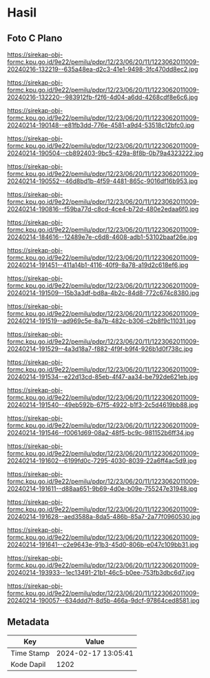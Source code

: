 # Hasil

## Foto C Plano

https://sirekap-obj-formc.kpu.go.id/9e22/pemilu/pdpr/12/23/06/20/11/1223062011009-20240216-132219--635a48ea-d2c3-41e1-9498-3fc470dd8ec2.jpg

https://sirekap-obj-formc.kpu.go.id/9e22/pemilu/pdpr/12/23/06/20/11/1223062011009-20240216-132220--983912fb-f2f6-4d04-a6dd-4268cdf8e6c6.jpg

https://sirekap-obj-formc.kpu.go.id/9e22/pemilu/pdpr/12/23/06/20/11/1223062011009-20240214-190148--e81fb3dd-776e-4581-a9d4-53518c12bfc0.jpg

https://sirekap-obj-formc.kpu.go.id/9e22/pemilu/pdpr/12/23/06/20/11/1223062011009-20240214-190504--cb892403-9bc5-429a-8f8b-0b79a4323222.jpg

https://sirekap-obj-formc.kpu.go.id/9e22/pemilu/pdpr/12/23/06/20/11/1223062011009-20240214-190552--46d8bd1b-4f59-4481-865c-9016df16b953.jpg

https://sirekap-obj-formc.kpu.go.id/9e22/pemilu/pdpr/12/23/06/20/11/1223062011009-20240214-190816--f59ba77d-c8cd-4ce4-b72d-480e2edaa6f0.jpg

https://sirekap-obj-formc.kpu.go.id/9e22/pemilu/pdpr/12/23/06/20/11/1223062011009-20240214-184616--12489e7e-c6d8-4608-adb1-53102baaf26e.jpg

https://sirekap-obj-formc.kpu.go.id/9e22/pemilu/pdpr/12/23/06/20/11/1223062011009-20240214-191451--411a14b1-4116-40f9-8a78-a19d2c618ef6.jpg

https://sirekap-obj-formc.kpu.go.id/9e22/pemilu/pdpr/12/23/06/20/11/1223062011009-20240214-191509--15b3a3df-bd8a-4b2c-84d8-772c674c8380.jpg

https://sirekap-obj-formc.kpu.go.id/9e22/pemilu/pdpr/12/23/06/20/11/1223062011009-20240214-191519--ad969c5e-8a7b-482c-b306-c2b8f9c11031.jpg

https://sirekap-obj-formc.kpu.go.id/9e22/pemilu/pdpr/12/23/06/20/11/1223062011009-20240214-191529--4a3d18a7-f882-4f9f-b9f4-926b1d0f738c.jpg

https://sirekap-obj-formc.kpu.go.id/9e22/pemilu/pdpr/12/23/06/20/11/1223062011009-20240214-191534--e22d13cd-85eb-4f47-aa34-be792de621eb.jpg

https://sirekap-obj-formc.kpu.go.id/9e22/pemilu/pdpr/12/23/06/20/11/1223062011009-20240214-191540--49eb592b-67f5-4922-b1f3-2c5d4619bb88.jpg

https://sirekap-obj-formc.kpu.go.id/9e22/pemilu/pdpr/12/23/06/20/11/1223062011009-20240214-191546--f0061d69-08a2-48f5-bc9c-981152b6ff34.jpg

https://sirekap-obj-formc.kpu.go.id/9e22/pemilu/pdpr/12/23/06/20/11/1223062011009-20240214-191602--6199fd0c-7295-4030-8039-22a6ff4ac5d9.jpg

https://sirekap-obj-formc.kpu.go.id/9e22/pemilu/pdpr/12/23/06/20/11/1223062011009-20240214-191611--d88aa651-9b69-4d0e-b09e-755247e31948.jpg

https://sirekap-obj-formc.kpu.go.id/9e22/pemilu/pdpr/12/23/06/20/11/1223062011009-20240214-191628--aed3588a-8da5-486b-85a7-2a77f0960530.jpg

https://sirekap-obj-formc.kpu.go.id/9e22/pemilu/pdpr/12/23/06/20/11/1223062011009-20240214-191641--c2e9643e-91b3-45d0-806b-e047c109bb31.jpg

https://sirekap-obj-formc.kpu.go.id/9e22/pemilu/pdpr/12/23/06/20/11/1223062011009-20240214-193933--1ec13491-21b1-46c5-b0ee-753fb3dbc6d7.jpg

https://sirekap-obj-formc.kpu.go.id/9e22/pemilu/pdpr/12/23/06/20/11/1223062011009-20240214-190057--634ddd7f-8d5b-466a-9dcf-97864ced8581.jpg


## Metadata

| Key        | Value               |
| ---------- | ------------------- |
| Time Stamp | 2024-02-17 13:05:41 |
| Kode Dapil | 1202                |



